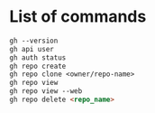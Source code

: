 # List of commands
```markdown
gh --version
gh api user
gh auth status
gh repo create
gh repo clone <owner/repo-name>
gh repo view 
gh repo view --web
gh repo delete <repo_name>
```
